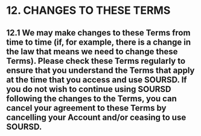 # 12. CHANGES TO THESE TERMS

## 12.1 We may make changes to these Terms from time to time (if, for example, there is a change in the law that means we need to change these Terms). Please check these Terms regularly to ensure that you understand the Terms that apply at the time that you access and use SOURSD. If you do not wish to continue using SOURSD following the changes to the Terms, you can cancel your agreement to these Terms by cancelling your Account and/or ceasing to use SOURSD.
